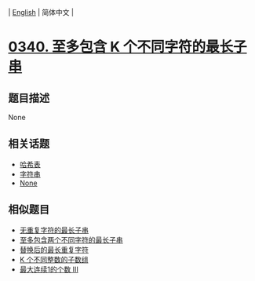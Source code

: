 
| [English](README_EN.md) | 简体中文 |
# [0340. 至多包含 K 个不同字符的最长子串](https://leetcode-cn.com/problems/longest-substring-with-at-most-k-distinct-characters/)
## 题目描述
None
## 相关话题
- [哈希表](https://leetcode-cn.com/tag/hash-table)
- [字符串](https://leetcode-cn.com/tag/string)
- [None](https://leetcode-cn.com/tag/sliding-window)
## 相似题目
- [无重复字符的最长子串](../longest-substring-without-repeating-characters/README.md)
- [至多包含两个不同字符的最长子串](../longest-substring-with-at-most-two-distinct-characters/README.md)
- [替换后的最长重复字符](../longest-repeating-character-replacement/README.md)
- [K 个不同整数的子数组](../subarrays-with-k-different-integers/README.md)
- [最大连续1的个数 III](../max-consecutive-ones-iii/README.md)
